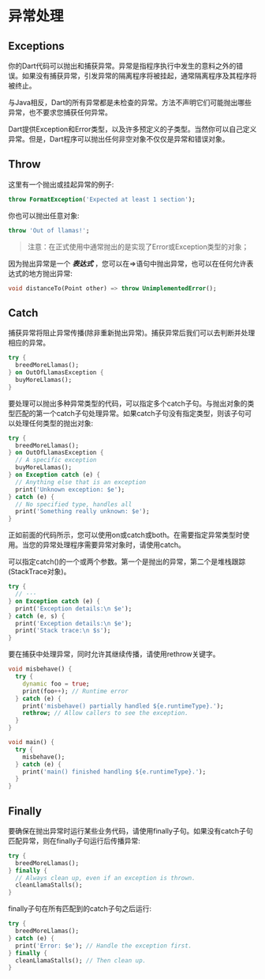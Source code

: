 # 异常处理

## Exceptions

你的Dart代码可以抛出和捕获异常。异常是指程序执行中发生的意料之外的错误。如果没有捕获异常，引发异常的隔离程序将被挂起，通常隔离程序及其程序将被终止。

与Java相反，Dart的所有异常都是未检查的异常。方法不声明它们可能抛出哪些异常，也不要求您捕获任何异常。

Dart提供Exception和Error类型，以及许多预定义的子类型。当然你可以自己定义异常。但是，Dart程序可以抛出任何非空对象不仅仅是异常和错误对象。

## Throw

这里有一个抛出或挂起异常的例子:

```dart
throw FormatException('Expected at least 1 section');
```

你也可以抛出任意对象:

```dart
throw 'Out of llamas!';
```

> 注意：在正式使用中通常抛出的是实现了Error或Exception类型的对象；

因为抛出异常是一个 ***表达式*** ，您可以在=>语句中抛出异常，也可以在任何允许表达式的地方抛出异常:

```dart
void distanceTo(Point other) => throw UnimplementedError();
```

## Catch

捕获异常将阻止异常传播(除非重新抛出异常)。捕获异常后我们可以去判断并处理相应的异常。

```dart
try {
  breedMoreLlamas();
} on OutOfLlamasException {
  buyMoreLlamas();
}
```

要处理可以抛出多种异常类型的代码，可以指定多个catch子句。与抛出对象的类型匹配的第一个catch子句处理异常。如果catch子句没有指定类型，则该子句可以处理任何类型的抛出对象:

```dart
try {
  breedMoreLlamas();
} on OutOfLlamasException {
  // A specific exception
  buyMoreLlamas();
} on Exception catch (e) {
  // Anything else that is an exception
  print('Unknown exception: $e');
} catch (e) {
  // No specified type, handles all
  print('Something really unknown: $e');
}
```

正如前面的代码所示，您可以使用on或catch或both。在需要指定异常类型时使用。当您的异常处理程序需要异常对象时，请使用catch。

可以指定catch()的一个或两个参数。第一个是抛出的异常，第二个是堆栈跟踪(StackTrace对象)。

```dart
try {
  // ···
} on Exception catch (e) {
  print('Exception details:\n $e');
} catch (e, s) {
  print('Exception details:\n $e');
  print('Stack trace:\n $s');
}
```

要在捕获中处理异常，同时允许其继续传播，请使用rethrow关键字。

```dart
void misbehave() {
  try {
    dynamic foo = true;
    print(foo++); // Runtime error
  } catch (e) {
    print('misbehave() partially handled ${e.runtimeType}.');
    rethrow; // Allow callers to see the exception.
  }
}

void main() {
  try {
    misbehave();
  } catch (e) {
    print('main() finished handling ${e.runtimeType}.');
  }
}
```

## Finally

要确保在抛出异常时运行某些业务代码，请使用finally子句。如果没有catch子句匹配异常，则在finally子句运行后传播异常:

```dart
try {
  breedMoreLlamas();
} finally {
  // Always clean up, even if an exception is thrown.
  cleanLlamaStalls();
}
```

finally子句在所有匹配到的catch子句之后运行:

```dart
try {
  breedMoreLlamas();
} catch (e) {
  print('Error: $e'); // Handle the exception first.
} finally {
  cleanLlamaStalls(); // Then clean up.
}
```